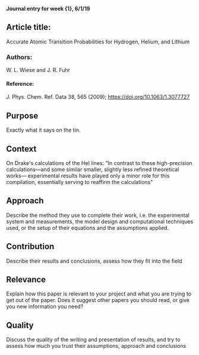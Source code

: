 **Journal entry for week {1}, 6/1/19**

## Article title:
Accurate Atomic Transition Probabilities for Hydrogen, Helium, and Lithium

### Authors:
W. L. Wiese and J. R. Fuhr

#### Reference:
J. Phys. Chem. Ref. Data 38, 565 (2009); https://doi.org/10.1063/1.3077727

## Purpose

Exactly what it says on the tin.

## Context

On Drake's calculations of the HeI lines:
"In contrast to these high-precision calculations—and some
similar smaller, slightly less refined theoretical works—
experimental results have played only a minor role for this
compilation, essentially serving to reaffirm the calculations"

## Approach

Describe the method they use to complete their work, i.e. the experimental system and measurements, the model design and computational techniques used, or the setup of their equations and the assumptions applied.

## Contribution

Describe their results and conclusions, assess how they fit into the field

## Relevance

Explain how this paper is relevant to your project and what you are trying to get out of the paper. Does it suggest other papers you should read, or give you new information you need?

## Quality

Discuss the quality of the writing and presentation of results, and try to assess how much you trust their assumptions, approach and conclusions
